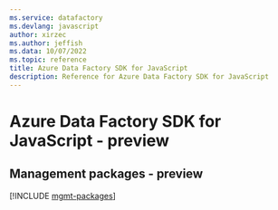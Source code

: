 ```yaml
---
ms.service: datafactory
ms.devlang: javascript
author: xirzec
ms.author: jeffish
ms.data: 10/07/2022
ms.topic: reference
title: Azure Data Factory SDK for JavaScript
description: Reference for Azure Data Factory SDK for JavaScript
---
```

# Azure Data Factory SDK for JavaScript - preview

## Management packages - preview
[!INCLUDE [mgmt-packages](data-factory-mgmt-index.md)]